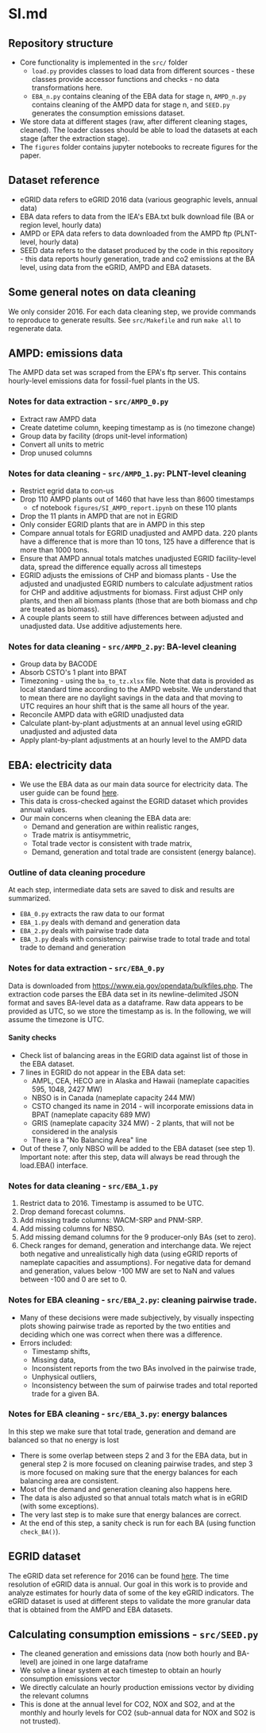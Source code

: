 # SI.md
## Repository structure
* Core functionality is implemented in the `src/` folder
   * `load.py` provides classes to load data from different sources - these classes provide accessor functions and checks - no data transformations here.
   * `EBA_n.py` contains cleaning of the EBA data for stage n, `AMPD_n.py` contains cleaning of the AMPD data for stage n, and `SEED.py` generates the consumption emissions dataset.
* We store data at different stages (raw, after different cleaning stages, cleaned). The loader classes should be able to load the datasets at each stage (after the extraction stage).
* The `figures` folder contains jupyter notebooks to recreate figures for the paper.

## Dataset reference
* eGRID data refers to eGRID 2016 data (various geographic levels, annual data)
* EBA data refers to data from the IEA's EBA.txt bulk download file (BA or region level, hourly data)
* AMPD or EPA data refers to data downloaded from the AMPD ftp (PLNT-level, hourly data)
* SEED data refers to the dataset produced by the code in this repository - this data reports hourly generation, trade and co2 emissions at the BA level, using data from the eGRID, AMPD and EBA datasets.

## Some general notes on data cleaning
We only consider 2016. For each data cleaning step, we provide commands to reproduce to generate results. See `src/Makefile` and run `make all` to regenerate data.

## AMPD: emissions data
The AMPD data set was scraped from the EPA's ftp server. This contains hourly-level emissions data for fossil-fuel plants in the US.

### Notes for data extraction - `src/AMPD_0.py`
* Extract raw AMPD data
* Create datetime column, keeping timestamp as is (no timezone change)
* Group data by facility (drops unit-level information)
* Convert all units to metric
* Drop unused columns

### Notes for data cleaning - `src/AMPD_1.py`: PLNT-level cleaning
* Restrict egrid data to con-us
* Drop 110 AMPD plants out of 1460 that have less than 8600 timestamps
    * cf notebook `figures/SI_AMPD_report.ipynb` on these 110 plants
* Drop the 11 plants in AMPD that are not in EGRID
* Only consider EGRID plants that are in AMPD in this step
* Compare annual totals for EGRID unadjusted and AMPD data. 220 plants have a difference that is more than 10 tons, 125 have a difference that is more than 1000 tons.
* Ensure that AMPD annual totals matches unadjusted EGRID facility-level data, spread the difference equally across all timesteps
* EGRID adjusts the emissions of CHP and biomass plants - Use the adjusted and unadjusted EGRID numbers to calculate adjustment ratios for CHP and additive adjustments for biomass. First adjust CHP only plants, and then all biomass plants (those that are both biomass and chp are treated as biomass).
* A couple plants seem to still have differences between adjusted and unadjusted data. Use additive adjustements here.

### Notes for data cleaning - `src/AMPD_2.py`: BA-level cleaning
* Group data by BACODE
* Absorb CSTO's 1 plant into BPAT
* Timezoning - using the `ba_to_tz.xlsx` file. Note that data is provided as local standard time according to the AMPD website. We understand that to mean there are no daylight savings in the data and that moving to UTC requires an hour shift that is the same all hours of the year.
* Reconcile AMPD data with eGRID unadjusted data
* Calculate plant-by-plant adjustments at an annual level using eGRID unadjusted and adjusted data
* Apply plant-by-plant adjustments at an hourly level to the AMPD data


## EBA: electricity data
* We use the EBA data as our main data source for electricity data. The user guide can be found [here](https://www.eia.gov/realtime_grid/docs/userguide-knownissues.pdf).
* This data is cross-checked against the EGRID dataset which provides annual values.
* Our main concerns when cleaning the EBA data are:
    * Demand and generation are within realistic ranges,
    * Trade matrix is antisymmetric,
    * Total trade vector is consistent with trade matrix,
    * Demand, generation and total trade are consistent (energy balance).

### Outline of data cleaning procedure
At each step, intermediate data sets are saved to disk and results are summarized.
* `EBA_0.py` extracts the raw data to our format
* `EBA_1.py` deals with demand and generation data
* `EBA_2.py` deals with pairwise trade data
* `EBA_3.py` deals with consistency: pairwise trade to total trade and total trade to demand and generation

### Notes for data extraction - `src/EBA_0.py`
Data is downloaded from <https://www.eia.gov/opendata/bulkfiles.php>. The extraction code parses the EBA data set in its newline-delimited JSON format and saves BA-level data as a dataframe. Raw data appears to be provided as UTC, so we store the timestamp as is. In the following, we will assume the timezone is UTC.

#### Sanity checks
* Check list of balancing areas in the EGRID data against list of those in the EBA dataset.
* 7 lines in EGRID do not appear in the EBA data set:
  * AMPL, CEA, HECO are in Alaska and Hawaii (nameplate capacities 595, 1048, 2427 MW)
  * NBSO is in Canada (nameplate capacity 244 MW)
  * CSTO changed its name in 2014 - will incorporate emissions data in BPAT (nameplate capacity 689 MW)
  * GRIS (nameplate capacity 324 MW) - 2 plants, that will not be considered in the analysis
  * There is a "No Balancing Area" line
* Out of these 7, only NBSO will be added to the EBA dataset (see step 1).
Important note: after this step, data will always be read through the load.EBA() interface.

### Notes for data cleaning - `src/EBA_1.py`
1. Restrict data to 2016. Timestamp is assumed to be UTC.
2. Drop demand forecast columns.
3. Add missing trade columns: WACM-SRP and PNM-SRP.
4. Add missing columns for NBSO.
5. Add missing demand columns for the 9 producer-only BAs (set to zero).
6. Check ranges for demand, generation and interchange data. We reject both negative and unrealistically high data (using eGRID reports of nameplate capacities and assumptions). For negative data for demand and generation, values below -100 MW are set to NaN and values between -100 and 0 are set to 0.

### Notes for EBA cleaning - `src/EBA_2.py`: cleaning pairwise trade.
* Many of these decisions were made subjectively, by visually inspecting plots showing pairwise trade as reported by the two entities and deciding which one was correct when there was a difference.
* Errors included:
  * Timestamp shifts,
  * Missing data,
  * Inconsistent reports from the two BAs involved in the pairwise trade,
  * Unphysical outliers,
  * Inconsistency between the sum of pairwise trades and total reported trade for a given BA.

### Notes for EBA cleaning - `src/EBA_3.py`: energy balances
In this step we make sure  that total trade, generation and demand are balanced so that no energy is lost
* There is some overlap between steps 2 and 3 for the EBA data, but in general step 2 is more focused on cleaning pairwise trades, and step 3 is more focused on making sure that the energy balances for each balancing area are consistent.
* Most of the demand and generation cleaning also happens here.
* The data is also adjusted so that annual totals match what is in eGRID (with some exceptions).
* The very last step is to make sure that energy balances are correct.
* At the end of this step, a sanity check is run for each BA (using function `check_BA()`).

## EGRID dataset
The eGRID data set reference for 2016 can be found [here](https://www.epa.gov/sites/production/files/2018-02/documents/egrid2016_technicalsupportdocument_0.pdf). The time resolution of eGRID data is annual. Our goal in this work is to provide and analyze estimates for hourly data of some of the key eGRID indicators. The eGRID dataset is used at different steps to validate the more granular data that is obtained from the AMPD and EBA datasets.

## Calculating consumption emissions - `src/SEED.py`
* The cleaned generation and emissions data (now both hourly and BA-level) are joined in one large dataframe
* We solve a linear system at each timestep to obtain an hourly consumption emissions vector
* We directly calculate an hourly production emissions vector by dividing the relevant columns
* This is done at the annual level for CO2, NOX and SO2, and at the monthly and hourly levels for CO2 (sub-annual data for NOX and SO2 is not trusted).
